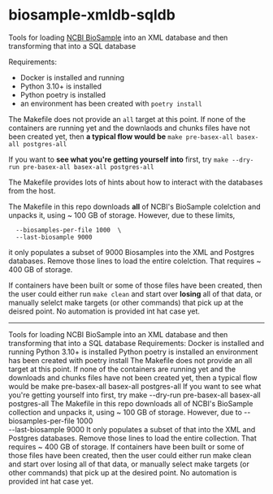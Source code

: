 # biosample-xmldb-sqldb
Tools for loading [NCBI BioSample](https://www.ncbi.nlm.nih.gov/biosample) into an XML database and then transforming that into a SQL database

Requirements:
- Docker is installed and running
- Python 3.10+ is installed
- Python poetry is installed
- an environment has been created with `poetry install`

The Makefile does not provide an `all` target at this point.
If none of the containers are running yet and the downlaods and chunks files have not been created yet,
then **a typical flow would be** `make pre-basex-all basex-all postgres-all`

If you want to **see what you're getting yourself into** first, try `make --dry-run pre-basex-all basex-all postgres-all`

The Makefile provides lots of hints about how to interact with the databases from the host.

The Makefile in this repo downloads **all** of NCBI's BioSample colelction and unpacks it, using ~ 100 GB of storage. However, due to these limits, 

```shell
  --biosamples-per-file 1000  \
  --last-biosample 9000
```

it only populates a subset of 9000 Biosamples into the XML and Postgres databases. Remove those lines to load the entire colelction. That requires ~ 400 GB of storage.

If containers have been built or some of those files have been created, then the user could either run `make clean` and start over **losing** all of that data,
or manually selelct make targets (or other commands) that pick up at the deisred point. No automation is provided int hat case yet.

----

Tools for loading NCBI BioSample into an XML database and then transforming that into a SQL database
Requirements:
Docker is installed and running
Python 3.10+ is installed
Python poetry is installed
an environment has been created with poetry install
The Makefile does not provide an all target at this point. If none of the containers are running yet and the downloads and chunks files have not been created yet, then a typical flow would be make pre-basex-all basex-all postgres-all
If you want to see what you're getting yourself into first, try make --dry-run pre-basex-all basex-all postgres-all
The Makefile in this repo downloads all of NCBI's BioSample collection and unpacks it, using ~ 100 GB of storage. However, due to
 --biosamples-per-file 1000  \
  --last-biosample 9000
It only populates a subset of that into the XML and Postgres databases. Remove those lines to load the entire collection. That requires ~ 400 GB of storage.
If containers have been built or some of those files have been created, then the user could either run make clean and start over losing all of that data, or manually select make targets (or other commands) that pick up at the desired point. No automation is provided int hat case yet.

